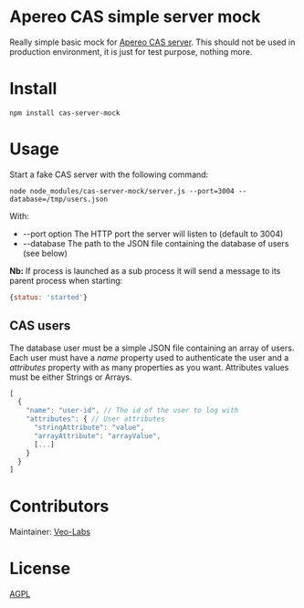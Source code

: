 # Apereo CAS simple server mock

Really simple basic mock for [Apereo CAS server](https://www.apereo.org/projects/cas). This should not be used in production environment, it is just for test purpose, nothing more.

# Install

    npm install cas-server-mock

# Usage

Start a fake CAS server with the following command:

    node node_modules/cas-server-mock/server.js --port=3004 --database=/tmp/users.json

With:

- --port option The HTTP port the server will listen to (default to 3004)
- --database The path to the JSON file containing the database of users (see below)

**Nb:** If process is launched as a sub process it will send a message to its parent process when starting:

```js
{status: 'started'}
```

## CAS users

The database user must be a simple JSON file containing an array of users. Each user must have a *name* property used to authenticate the user and a *attributes* property with as many properties as you want. Attributes values must be either Strings or Arrays.

```js
[
  {
    "name": "user-id", // The id of the user to log with
    "attributes": { // User attributes
      "stringAttribute": "value",
      "arrayAttribute": "arrayValue",
      [...]
    }
  }
]
```

# Contributors

Maintainer: [Veo-Labs](http://www.veo-labs.com/)

# License

[AGPL](http://www.gnu.org/licenses/agpl-3.0.en.html)
